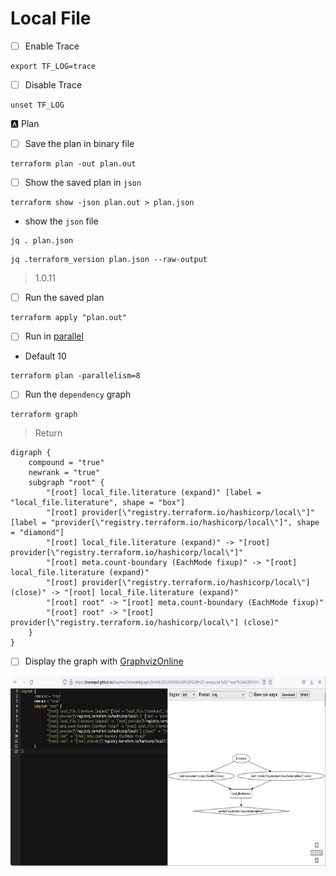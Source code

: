 # Local File

- [ ] Enable Trace

```
export TF_LOG=trace
```

- [ ] Disable Trace

```
unset TF_LOG
```

:a: Plan

- [ ] Save the plan in binary file

```
terraform plan -out plan.out
```

- [ ] Show the saved plan in `json`

```
terraform show -json plan.out > plan.json
```

* show the `json` file

```
jq . plan.json
```

```
jq .terraform_version plan.json --raw-output
```
> 1.0.11

- [ ] Run the saved plan

```
terraform apply "plan.out"
```

- [ ] Run in [parallel](https://www.terraform.io/docs/cli/commands/apply.html#parallelism-n)

* Default 10

```
terraform plan -parallelism=8 
```

 - [ ] Run the `dependency` graph

```
terraform graph
```
> Return
```
digraph {
	compound = "true"
	newrank = "true"
	subgraph "root" {
		"[root] local_file.literature (expand)" [label = "local_file.literature", shape = "box"]
		"[root] provider[\"registry.terraform.io/hashicorp/local\"]" [label = "provider[\"registry.terraform.io/hashicorp/local\"]", shape = "diamond"]
		"[root] local_file.literature (expand)" -> "[root] provider[\"registry.terraform.io/hashicorp/local\"]"
		"[root] meta.count-boundary (EachMode fixup)" -> "[root] local_file.literature (expand)"
		"[root] provider[\"registry.terraform.io/hashicorp/local\"] (close)" -> "[root] local_file.literature (expand)"
		"[root] root" -> "[root] meta.count-boundary (EachMode fixup)"
		"[root] root" -> "[root] provider[\"registry.terraform.io/hashicorp/local\"] (close)"
	}
}
```

- [ ] Display the graph with [GraphvizOnline](https://dreampuf.github.io/GraphvizOnline)

<img src="images/digraph.png" width="710" height="304" > </img>


